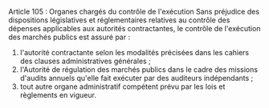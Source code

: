 Article 105 : Organes chargés du contrôle de l'exécution
Sans préjudice des dispositions législatives et réglementaires relatives
au contrôle des dépenses applicables aux autorités contractantes, le
contrôle de l'exécution des marchés publics est assuré par :
1.  l'autorité contractante selon les modalités précisées dans les
cahiers des clauses administratives générales ;
2.  l'Autorité de régulation des marchés publics dans le cadre des
missions d'audits annuels qu'elle fait exécuter par des auditeurs
indépendants ;
3.  tout autre organe administratif compétent prévu par les lois et
règlements en vigueur.